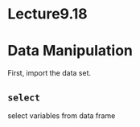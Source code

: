 Lecture9.18
================

# Data Manipulation

First, import the data set.

## `select`

select variables from data frame
